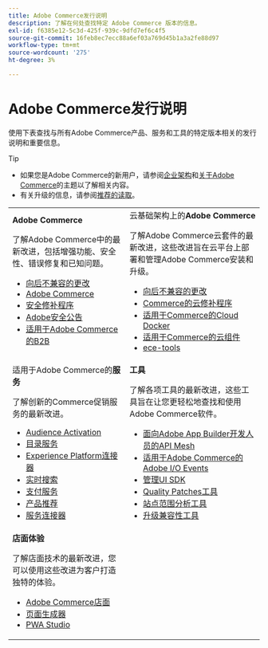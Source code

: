 ```yaml
---
title: Adobe Commerce发行说明
description: 了解在何处查找特定 Adobe Commerce 版本的信息。
exl-id: f6385e12-5c3d-425f-939c-9dfd7ef6c4f5
source-git-commit: 16feb8ec7ecc88a6ef03a769d45b1a3a2fe88d97
workflow-type: tm+mt
source-wordcount: '275'
ht-degree: 3%

---
```



# Adobe Commerce发行说明

使用下表查找与所有Adobe Commerce产品、服务和工具的特定版本相关的发行说明和重要信息。

>[!TIP]
>
>- 如果您是Adobe Commerce的新用户，请参阅[企业架构](../../implementation-playbook/architecture/enterprise-blueprint.md)和[关于Adobe Commerce](https://experienceleague.adobe.com/zh-hans/docs/commerce-admin/start/about)的主题以了解相关内容。
>- 有关升级的信息，请参阅[推荐的读取](../../upgrade/resources/recommended-reading.md)。

<table>
  <tbody>
    <tr>
      <td><strong>Adobe Commerce</strong>
        <p>了解Adobe Commerce中的最新改进，包括增强功能、安全性、错误修复和已知问题。</p>
          <ul>
            <li><a href="https://developer.adobe.com/commerce/php/development/backward-incompatible-changes/">向后不兼容的更改</a></li>
            <li><a href="commerce/overview.md">Adobe Commerce</a></li>
            <li><a href="security/overview.md">安全修补程序</a></li>
            <li><a href="https://helpx.adobe.com/cn/security/products/magento.html">Adobe安全公告</a></li>
            <li><a href="https://experienceleague.adobe.com/docs/commerce-admin/b2b/release-notes.html?lang=zh-Hans">适用于Adobe Commerce的B2B</a></li>
          </ul>
        </td>
      <td>云基础架构上的<strong>Adobe Commerce</strong>
        <p>了解Adobe Commerce云套件的最新改进，这些改进旨在云平台上部署和管理Adobe Commerce安装和升级。</p>
          <ul>
            <li><a href="https://experienceleague.adobe.com/zh-hans/docs/commerce-cloud-service/user-guide/release-notes/backward-incompatible-changes">向后不兼容的更改</a></li>
            <li><a href="https://experienceleague.adobe.com/zh-hans/docs/commerce-cloud-service/user-guide/release-notes/cloud-patches">Commerce的云修补程序</a></li>
            <li><a href="https://experienceleague.adobe.com/zh-hans/docs/commerce-cloud-service/user-guide/release-notes/cloud-docker">适用于Commerce的Cloud Docker</a></li>
            <li><a href="https://experienceleague.adobe.com/zh-hans/docs/commerce-cloud-service/user-guide/release-notes/cloud-components">适用于Commerce的云组件</a></li>
            <li><a href="https://experienceleague.adobe.com/zh-hans/docs/commerce-cloud-service/user-guide/release-notes/ece-tools-package">ece-tools</a></li>
          </ul>
      </td>
    </tr>
    <tr>
      <td>适用于Adobe Commerce的<strong>服务</strong>
        <p>了解创新的Commerce促销服务的最新改进。</p>
          <ul>
            <li><a href="https://experienceleague.adobe.com/docs/commerce-admin/customers/audience-activation.html?lang=zh-Hans">Audience Activation</a></li>
            <li><a href="https://experienceleague.adobe.com/docs/commerce/catalog-service/release-notes.html?lang=zh-Hans">目录服务</a></li>
            <li><a href="https://experienceleague.adobe.com/docs/commerce/experience-platform-connector/release-notes.html">Experience Platform连接器</a></li>
            <li><a href="https://experienceleague.adobe.com/docs/commerce/live-search/release-notes.html?lang=zh-Hans">实时搜索</a></li>
            <li><a href="https://experienceleague.adobe.com/docs/commerce/payment-services/release-notes.html?lang=zh-Hans">支付服务</a></li>
            <li><a href="https://experienceleague.adobe.com/docs/commerce/product-recommendations/release-notes.html?lang=zh-Hans">产品推荐</a></li>
            <li><a href="https://experienceleague.adobe.com/docs/commerce/user-guides/integration-services/saas.html?lang=zh-Hans">服务连接器</a></li>
          </ul>
        </td>
      <td><strong>工具</strong>
        <p>了解各项工具的最新改进，这些工具旨在让您更轻松地查找和使用Adobe Commerce软件。</p>
          <ul>
            <li><a href="https://developer.adobe.com/graphql-mesh-gateway/">面向Adobe App Builder开发人员的API Mesh</a></li>
            <li><a href="https://developer.adobe.com/commerce/events/get-started/release-notes/">适用于Adobe Commerce的Adobe I/O Events</a></li>
            <li><a href="https://developer.adobe.com/commerce/extensibility/admin-ui-sdk/release-notes/">管理UI SDK</a></li>
            <li><a href="../../tools/quality-patches-tool/release-notes.md">Quality Patches工具</a></li>
            <li><a href="../../tools/site-wide-analysis-tool/intro.md">站点范围分析工具</a></li>
            <li><a href="../../upgrade/upgrade-compatibility-tool/overview.md">升级兼容性工具</a></li>
          </ul>
      </td>
    </tr>
    <tr>
       <td><strong>店面体验</strong>
        <p>了解店面技术的最新改进，您可以使用这些改进为客户打造独特的体验。</p>
          <ul>
            <li><a href="https://experienceleague.adobe.com/developer/commerce/storefront/?lang=zh-Hans">Adobe Commerce店面</a></li>
            <li><a href="https://experienceleague.adobe.com/docs/commerce-admin/page-builder/release-notes.html?lang=zh-Hans">页面生成器</a></li>
            <li><a href="https://github.com/magento/pwa-studio/releases/latest">PWA Studio</a></li>
          </ul>
      </td>
      <td></td>
    </tr>
  </tbody>
</table>
